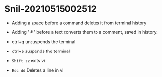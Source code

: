 # Snil-20210515002512
- Adding a space before a command deletes it from terminal history  

- Adding ' # ' before a text converts them to a comment, saved in history.

- ctrl+q unsuspends the terminal
- ctrl+s suspends the terminal  

- ```Shift zz```   exits vi  

- ```Esc dd``` Deletes a line in vi